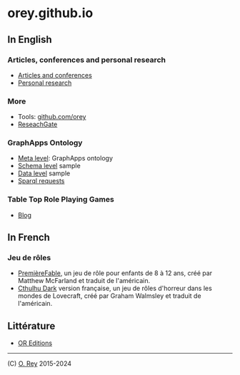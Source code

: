 # orey.github.io

## In English

### Articles, conferences and personal research

* [Articles and conferences](https://orey.github.io/papers)
* [Personal research](https://orey.github.io/papers/research/index-research)

### More

* Tools: [github.com/orey](https://github.com/orey)
* [ReseachGate](https://www.researchgate.net/profile/Olivier_Rey7)

### GraphApps Ontology

* [Meta level](https://orey.github.io/graphapps-V2): GraphApps ontology
* [Schema level](https://orey.github.io/sample-schema.ttl) sample
* [Data level](https://orey.github.io/sample-data.ttl) sample
* [Sparql requests](https://orey.github.io/requests.sparql)

### Table Top Role Playing Games

* [Blog](https://orey.github.io/blog)

## In French

### Jeu de rôles

* [PremièreFable]( https://orey.github.io/premierefable), un jeu de rôle pour enfants de 8 à 12 ans, créé par Matthew McFarland et traduit de l'américain.
* [Cthulhu Dark](https://orey.github.io/cthulhu-dark-fr) version française, un jeu de rôles d'horreur dans les mondes de Lovecraft, créé par Graham Walmsley et traduit de l'américain.

## Littérature

* [OR Editions](https://orey.github.io/oreditions)

---

(C) [O. Rey](https://www.linkedin.com/in/reyolivier/) 2015-2024

